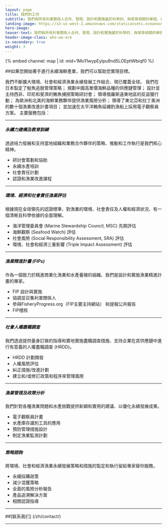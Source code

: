 ```yaml
---
layout: page 
title: 我們的工作
subtitle: 我們與所有利害關係人合作、發現、設計和實施基於科學的、與保育相關的舉措、以推動整個海鮮供應鏈的永續發展。 這種方法為人類和地球帶來環境、社會永續及經濟永續的成果。 無論您是領導漁業專案、購買海鮮、投資漁業改革、或是參與海鮮產業的倡議或相關非政府組織、讓我們幫助您實現您所尋求的影響。
landing-image: https://s3-us-west-2.amazonaws.com/staticassets.oceanoutcomes.org/rollover+images/vision-and-mission-hover.jpg
hero-image: 
teaser-text: 我們與所有利害關係人合作、發現、設計和實施基於科學的、與保育相關的舉措、以推動整個海鮮供應鏈的永續發展。 這種方法為人類和地球帶來環境、社會永續及經濟永續的成果。 無論您是領導漁業專案、購買海鮮、投資漁業改革、或是參與海鮮產業的倡議或相關非政府組織、讓我們幫助您實現您所尋求的影響。
header-image-class: who-we-are
is-secondary: true
weight: 3
---
```



<div class="map-section">
  <div class="grid-container">
    {% embed channel: map | id: mid=1Mo11wypEylpu9nd5LOEphWbiqf0 %}
  </div>
</div>

##如果您開始著手進行永續海鮮產業，我們可以幫助您實現目標。

我們不斷擴大環境、社會和經濟漁業永續發展工作組合、現已覆蓋全球。 我們在日本製定了鮭魚逃脫管理策略； 規劃中國高單價海鮮品種的供應鏈管理； 設計並主持西非、印尼和斐濟的鮪魚捕撈策略研討會； 領導俄羅斯遠東地區的反盜獵行動； 為歐洲和北美的海鮮業務夥伴提供漁業風險分析； 領導了東北亞和拉丁美洲的數十個漁業改進計畫項目； 並加速在太平洋鮪魚延繩釣漁船上採用電子觀察員方案。 主要服務包括：

----

##### 永續力建構及教育訓練
 
透過培力發展和支持當地組織和業務合作夥伴的策略、推動和工作執行是我們核心精神。

* 研討會策劃和協助
* 永續水產培訓
* 社會責任計劃
* 認證和漁業改進課程

----

##### 環境、經濟和社會責任漁業評估
 
根據現在全球領先的認證標準、對漁業的環境、社會責任及人權和經濟狀況、有一個清晰且科學依據的全面理解。

* 海洋管理委員會 (Marine Stewardship Council, MSC) 先期評估
* 海鮮觀察 (Seafood Watch) 評估
* 社會風險 (Social Responsibility Assessment, SRA) 評估
* 環境、社會和經濟三重影響 (Triple Impact Assessment) 評估
  
----

##### 漁業精進計畫 (FIPs)

作為一個致力於精進商業化漁業和水產養殖的組織、我們是設計和實施漁業精進計畫的專家。

* FIP 設計與實施
* 協調並召集利害關係人
* 參與FisheryProgress.org（FIP主要主持網站） 和提報公共報告
* FIP稽核

----

##### 社會人權盡職調查
 
我們透過提供量身訂做的指導和實地實施盡職調查措施、支持企業在其供應鏈中進行有意義的人權盡職調查 (HRDD)。

* HRDD 計劃開發
* 人權風險評估
* 糾正措施/改進計劃
* 建立和/或修訂政策和程序來管理風險

----

##### 漁業管理及政策分析
 
我們針對各種漁業問題和水產挑戰提供新穎和實用的建議、以優化永續發展成果。

* 電子觀察員計畫
* 水產庫存識別工具的應用
* 預防管理措施設計
* 制定漁業監測計劃

----

##### 策略諮詢

將環境、社會和經濟漁業永續發展策略和措施的製定和執行留給專家替你服務。

* 永續採購政策
* 減少混獲策略
* 全面的風險分析報告
* 產品追溯解決方案
* 相關認證指導

----

##[联系我们] (/zh/contact/)

---
